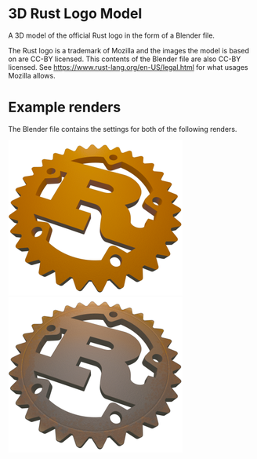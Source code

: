 # 3D Rust Logo Model

A 3D model of the official Rust logo in the form of a Blender file.

The Rust logo is a trademark of Mozilla and the images the model is based on are CC-BY licensed.
This contents of the Blender file are also CC-BY licensed.
See https://www.rust-lang.org/en-US/legal.html for what usages Mozilla allows.

# Example renders

The Blender file contains the settings for both of the following renders.

![Bright](rust_logo_render_bright_small.png)
![Rust textured](rust_logo_render_textured_small.png)
